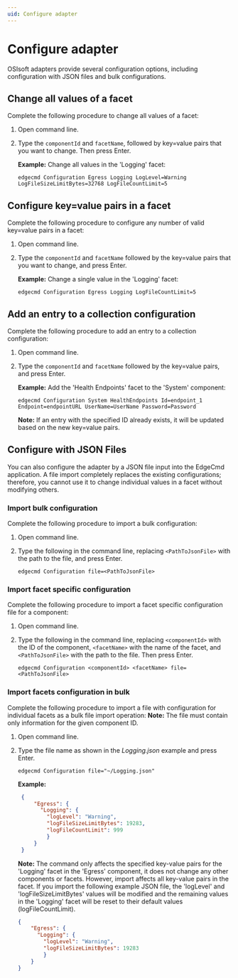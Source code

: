 ```yaml
---
uid: Configure adapter
---
```


# Configure adapter

OSIsoft adapters provide several configuration options, including configuration with JSON files and bulk configurations.

## Change all values of a facet

Complete the following procedure to change all values of a facet:

1. Open command line.
2. Type the `componentId` and `facetName`, followed by key=value pairs that you want to change. Then press Enter.

   **Example:** Change all values in the 'Logging' facet:

   ```
   edgecmd Configuration Egress Logging LogLevel=Warning LogFileSizeLimitBytes=32768 LogFileCountLimit=5
   ```

## Configure key=value pairs in a facet

Complete the following procedure to configure any number of valid key=value pairs in a facet:

1. Open command line.
2. Type the `componentId` and `facetName` followed by the key=value pairs that you want to change, and press Enter.

   **Example:** Change a single value in the 'Logging' facet:

   ```
   edgecmd Configuration Egress Logging LogFileCountLimit=5
   ```

## Add an entry to a collection configuration

Complete the following procedure to add an entry to a collection configuration:

1. Open command line.
2. Type the `componentId` and `facetName` followed by the key=value pairs, and press Enter.

   **Example:** Add the 'Health Endpoints' facet to the 'System' component:

   ```
   edgecmd Configuration System HealthEndpoints Id=endpoint_1 Endpoint=endpointURL UserName=UserName Password=Password
   ```
   
	**Note:** If an entry with the specified ID already exists, it will be updated based on the new key=value pairs.

## Configure with JSON Files

You can also configure the adapter by a JSON file input into the EdgeCmd application. A file import completely replaces the existing configurations; therefore, you cannot use it to change individual values in a facet without modifying others.

### Import bulk configuration

Complete the following procedure to import a bulk configuration:
	
1. Open command line.
2. Type the following in the command line, replacing `<PathToJsonFile>` with the path to the file, and press Enter.

   ```
   edgecmd Configuration file=<PathToJsonFile>
   ```

### Import facet specific configuration

Complete the following procedure to import a facet specific configuration file for a component:
	
1. Open command line.
2. Type the following in the command line, replacing `<componentId>` with the ID of the component, `<facetName>` with the name of the facet, and `<PathToJsonFile>` with the path to the file. Then press Enter.

   ```
   edgecmd Configuration <componentId> <facetName> file=<PathToJsonFile>
   ```

### Import facets configuration in bulk

Complete the following procedure to import a file with configuration for individual facets as a bulk file import operation:
	**Note:** The file must contain only information for the given component ID. 
	
1. Open command line.
2. Type the file name as shown in the _Logging.json_ example and press Enter.

   ```
   edgecmd Configuration file="~/Logging.json"
   ```

   **Example:**

   ```JSON
	{
		"Egress": {
		  "Logging": {
		    "logLevel": "Warning",
		    "logFileSizeLimitBytes": 19283,
		    "logFileCountLimit": 999
			}
		}
	}
    ```

	**Note:** The command only affects the specified key-value pairs for the 'Logging' facet in the 'Egress' component, it does not change any other components or facets. However, import affects all key-value pairs in the facet. If you import the following example JSON file, the 'logLevel' and 'logFileSizeLimitBytes' values will be modified and the remaining values in the 'Logging' facet will be reset to their default values (logFileCountLimit).

	```JSON
	{
		"Egress": {
		  "Logging": {
		    "logLevel": "Warning",
		    "logFileSizeLimitBytes": 19283
			}
		}
	}
	```
